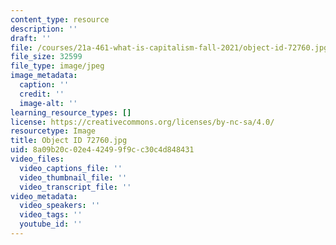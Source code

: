 ```yaml
---
content_type: resource
description: ''
draft: ''
file: /courses/21a-461-what-is-capitalism-fall-2021/object-id-72760.jpg
file_size: 32599
file_type: image/jpeg
image_metadata:
  caption: ''
  credit: ''
  image-alt: ''
learning_resource_types: []
license: https://creativecommons.org/licenses/by-nc-sa/4.0/
resourcetype: Image
title: Object ID 72760.jpg
uid: 8a09b20c-02e4-4249-9f9c-c30c4d848431
video_files:
  video_captions_file: ''
  video_thumbnail_file: ''
  video_transcript_file: ''
video_metadata:
  video_speakers: ''
  video_tags: ''
  youtube_id: ''
---
```

